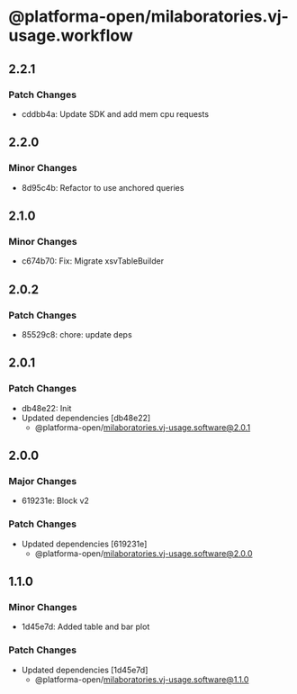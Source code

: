 # @platforma-open/milaboratories.vj-usage.workflow

## 2.2.1

### Patch Changes

- cddbb4a: Update SDK and add mem cpu requests

## 2.2.0

### Minor Changes

- 8d95c4b: Refactor to use anchored queries

## 2.1.0

### Minor Changes

- c674b70: Fix: Migrate xsvTableBuilder

## 2.0.2

### Patch Changes

- 85529c8: chore: update deps

## 2.0.1

### Patch Changes

- db48e22: Init
- Updated dependencies [db48e22]
  - @platforma-open/milaboratories.vj-usage.software@2.0.1

## 2.0.0

### Major Changes

- 619231e: Block v2

### Patch Changes

- Updated dependencies [619231e]
  - @platforma-open/milaboratories.vj-usage.software@2.0.0

## 1.1.0

### Minor Changes

- 1d45e7d: Added table and bar plot

### Patch Changes

- Updated dependencies [1d45e7d]
  - @platforma-open/milaboratories.vj-usage.software@1.1.0
